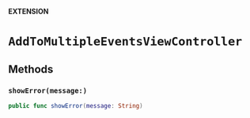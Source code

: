 **EXTENSION**

# `AddToMultipleEventsViewController`

## Methods
### `showError(message:)`

```swift
public func showError(message: String)
```
